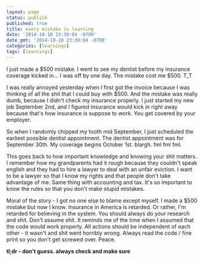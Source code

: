 ```yaml
---
layout: page
status: publish
published: true
title: every mistake is learning
date: '2014-10-18 23:30:04 -0700'
date_gmt: '2014-10-18 23:30:04 -0700'
categories: [learnings]
tags: [learnings]
---
```

<p>I just made a $500 mistake. I went to see my dentist before my insurance coverage kicked in... I was off by one day. The mistake cost me $500. T_T</p>
<p>I was really annoyed yesterday when I first got the invoice because I was thinking of all the shit that I could buy with $500. And the mistake was really dumb, because I didn't check my insurance properly. I just started my new job September 2nd, and I figured insurance would kick in right away because that's how insurance is suppose to work. You get covered by your employer.</p>
<p>So when I randomly chipped my tooth mid September, I just scheduled the earliest possible dentist appointment. The dentist appointment was for September 30th. My coverage begins October 1st. blargh. fml fml fml.</p>
<p>This goes back to how important knowledge and knowing your shit matters. I remember how my grandparents had it rough because they couldn't speak english and they had to hire a lawyer to deal with an unfair eviction. I want to be a lawyer so that I know my rights and that people don't take advantage of me. Same thing with accounting and tax. It's so important to know the rules so that you don't make stupid mistakes.</p>
<p>Moral of the story - I got no one else to blame except myself. I made a $500 mistake but now I know. Insurance in America is retarded. Or rather, I'm retarded for believing in the system. You should always do your research and shit. Don't assume shit. It reminds me of the time when I assumed that the code would work properly. All actions should be independent of each other - it wasn't and shit went horribly wrong. Always read the code &#47; fine print so you don't get screwed over. Peace.</p>
<p><strong>tl;dr - don't guess. always check and make sure</strong></p>
